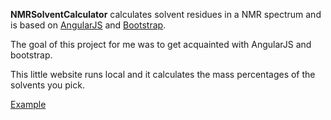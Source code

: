 **NMRSolventCalculator** calculates solvent residues in a NMR spectrum and is based on [AngularJS](http://angularjs.org/) and [Bootstrap](http://twitter.github.io/bootstrap/). 

The goal of this project for me was to get acquainted with AngularJS and bootstrap.

This little website runs local and it calculates the mass percentages of the solvents you pick.

[Example](https://googledrive.com/host/0B2k18O9-geA0cFNVMVRzSUJIU1k/)
